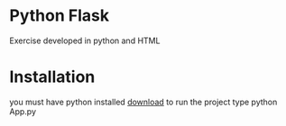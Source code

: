 <h1>Python Flask</h1>
<p>Exercise developed in python and HTML</p>
<h1>Installation</h1>
<p>you must have python installed <a href="https://www.python.org/downloads/">download</a>
to run the project type python App.py
</p>
